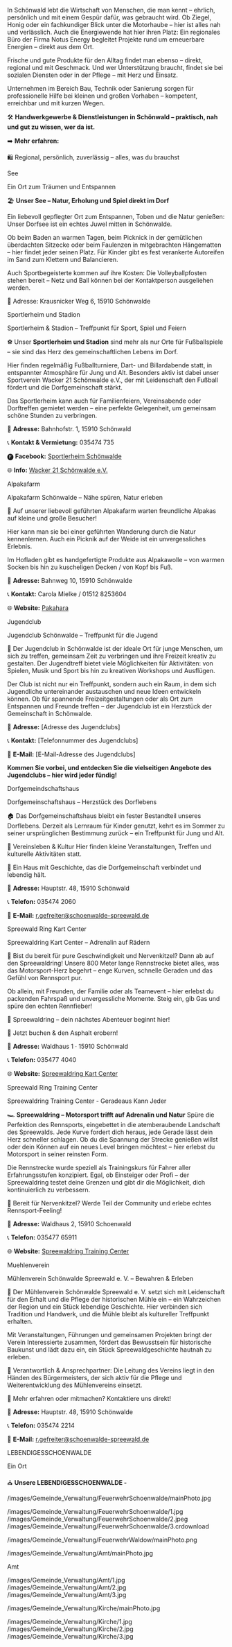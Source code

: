 <!-- INTRO_TEXT_START -->

In Schönwald lebt die Wirtschaft von Menschen, die man kennt – ehrlich, persönlich und mit einem Gespür dafür, was gebraucht wird. Ob Ziegel, Honig oder ein fachkundiger Blick unter die Motorhaube – hier ist alles nah und verlässlich.
Auch die Energiewende hat hier ihren Platz: Ein regionales Büro der Firma Notus Energy begleitet Projekte rund um erneuerbare Energien – direkt aus dem Ort.

Frische und gute Produkte für den Alltag findet man ebenso – direkt, regional und mit Geschmack. Und wer Unterstützung braucht, findet sie bei sozialen Diensten oder in der Pflege – mit Herz und Einsatz.

Unternehmen im Bereich Bau, Technik oder Sanierung sorgen für professionelle Hilfe bei kleinen und großen Vorhaben – kompetent, erreichbar und mit kurzen Wegen.

🛠️ **Handwerkgewerbe & Dienstleistungen in Schönwald – praktisch, nah und gut zu wissen, wer da ist.**

➡️ **Mehr erfahren:**

<!-- INTRO_TEXT_END -->

<!-- SEPARATE_TEXT_START -->
🛍️ Regional, persönlich, zuverlässig – alles, was du brauchst
<!-- SEPARATE_TEXT_END -->
<!-- SEE_NAME_START -->
See
<!-- SEE_NAME_END -->
<!-- SEE_SLOGAN_START -->

Ein Ort zum Träumen und Entspannen

<!-- SEE_SLOGAN_END -->
<!-- SEE_TEXT_START -->

🏖️ **Unser See – Natur, Erholung und Spiel direkt im Dorf**

Ein liebevoll gepflegter Ort zum Entspannen, Toben und die Natur genießen: Unser Dorfsee ist ein echtes Juwel mitten in Schönwalde.

Ob beim Baden an warmen Tagen, beim Picknick in der gemütlichen überdachten Sitzecke oder beim Faulenzen in mitgebrachten Hängematten – hier findet jeder seinen Platz.
Für Kinder gibt es fest verankerte Autoreifen im Sand zum Klettern und Balancieren.

Auch Sportbegeisterte kommen auf ihre Kosten: Die Volleyballpfosten stehen bereit – Netz und Ball können bei der Kontaktperson ausgeliehen werden.

📍 Adresse: Krausnicker Weg 6, 15910 Schönwalde

<!-- SEE_TEXT_END -->

<!-- SPORTHEIM_NAME_START -->
Sportlerheim und Stadion
<!-- SPORTHEIM_NAME_END -->
<!-- SPORTHEIM_SLOGAN_START -->

Sportlerheim & Stadion – Treffpunkt für Sport, Spiel und Feiern

<!-- SPORTHEIM_SLOGAN_END -->
<!-- SPORTHEIM_TEXT_START -->

⚽ Unser **Sportlerheim und Stadion** sind mehr als nur Orte für Fußballspiele – sie sind das Herz des gemeinschaftlichen Lebens im Dorf.

Hier finden regelmäßig Fußballturniere, Dart- und Billardabende statt, in entspannter Atmosphäre für Jung und Alt. Besonders aktiv ist dabei unser Sportverein Wacker 21 Schönwalde e.V., der mit Leidenschaft den Fußball fördert und die Dorfgemeinschaft stärkt.

Das Sportlerheim kann auch für Familienfeiern, Vereinsabende oder Dorftreffen gemietet werden – eine perfekte Gelegenheit, um gemeinsam schöne Stunden zu verbringen.

📍 **Adresse:** Bahnhofstr. 1, 15910 Schönwald

📞 **Kontakt & Vermietung:** 035474 735

🅕 **Facebook:** [Sportlerheim Schönwalde](https://www.facebook.com/people/Sportlerheim-Sch%C3%B6nwalde/100049660796368/)

🌐 **Info:** [Wacker 21 Schönwalde e.V.](https://wacker-schoenwalde.de/)

<!-- SPORTHEIM_TEXT_END -->

<!-- ALPAKAFARM_NAME_START -->

Alpakafarm

<!-- ALPAKAFARM_NAME_END -->
<!-- ALPAKAFARM_SLOGAN_START -->

Alpakafarm Schönwalde – Nähe spüren, Natur erleben

<!-- ALPAKAFARM_SLOGAN_END -->
<!-- ALPAKAFARM_TEXT_START -->

🦙 Auf unserer liebevoll geführten Alpakafarm warten freundliche Alpakas auf kleine und große Besucher!

Hier kann man sie bei einer geführten Wanderung durch die Natur kennenlernen. Auch ein Picknik auf der Weide ist ein unvergessliches Erlebnis.

Im Hofladen gibt es handgefertigte Produkte aus Alpakawolle – von warmen Socken bis hin zu kuscheligen Decken / von Kopf bis Fuß.

📍 **Adresse:** Bahnweg 10, 15910 Schönwalde

📞 **Kontakt:** Carola Mielke / 01512 8253604

🌐 **Website:** [Pakahara](https://www.pakahara.de/)

<!-- ALPAKAFARM_TEXT_END -->

<!-- JUGENDCLUB_NAME_START -->

Jugendclub

<!-- JUGENDCLUB_NAME_END -->
<!-- JUGENDCLUB_SLOGAN_START -->

Jugendclub Schönwalde – Treffpunkt für die Jugend

<!-- JUGENDCLUB_SLOGAN_END -->
<!-- JUGENDCLUB_TEXT_START -->

🌳 Der Jugendclub in Schönwalde ist der ideale Ort für junge Menschen, um sich zu treffen, gemeinsam Zeit zu verbringen und ihre Freizeit kreativ zu gestalten. Der Jugendtreff bietet viele Möglichkeiten für Aktivitäten: von Spielen, Musik und Sport bis hin zu kreativen Workshops und Ausflügen.

Der Club ist nicht nur ein Treffpunkt, sondern auch ein Raum, in dem sich Jugendliche untereinander austauschen und neue Ideen entwickeln können. Ob für spannende Freizeitgestaltungen oder als Ort zum Entspannen und Freunde treffen – der Jugendclub ist ein Herzstück der Gemeinschaft in Schönwalde.

📍 **Adresse:** [Adresse des Jugendclubs]

📞 **Kontakt:** [Telefonnummer des Jugendclubs]

📧 **E-Mail:** [E-Mail-Adresse des Jugendclubs]

**Kommen Sie vorbei, und entdecken Sie die vielseitigen Angebote des Jugendclubs – hier wird jeder fündig!**

<!-- JUGENDCLUB_TEXT_END -->

 <!-- DORFGEMEINSCHAFTSHAUS_NAME_START -->

Dorfgemeindschaftshaus

 <!-- DORFGEMEINSCHAFTSHAUS_NAME_END -->
 <!-- DORFGEMEINSCHAFTSHAUS_SLOGAN_START -->

Dorfgemeinschaftshaus – Herzstück des Dorflebens

 <!-- DORFGEMEINSCHAFTSHAUS_SLOGAN_END -->
 <!-- DORFGEMEINSCHAFTSHAUS_TEXT_START -->

🏠 Das Dorfgemeinschaftshaus bleibt ein fester Bestandteil unseres Dorflebens. Derzeit als Lernraum für Kinder genutzt, kehrt es im Sommer zu seiner ursprünglichen Bestimmung zurück – ein Treffpunkt für Jung und Alt.

🤝 Vereinsleben & Kultur Hier finden kleine Veranstaltungen, Treffen und kulturelle Aktivitäten statt.

📌 Ein Haus mit Geschichte, das die Dorfgemeinschaft verbindet und lebendig hält.

📍 **Adresse:** Hauptstr. 48, 15910 Schönwald

📞 **Telefon:** 035474 2060

📧 **E-Mail:** r.gefreiter@schoenwalde-spreewald.de

 <!-- DORFGEMEINSCHAFTSHAUS_TEXT_END -->

 <!-- SPREEWALDRINGKARTCENTER_NAME_START -->

Spreewald Ring Kart Center

 <!-- SPREEWALDRINGKARTCENTER_NAME_END -->
 <!-- SPREEWALDRINGKARTCENTER_SLOGAN_START -->

Spreewaldring Kart Center – Adrenalin auf Rädern

 <!-- SPREEWALDRINGKARTCENTER_SLOGAN_END -->
 <!-- SPREEWALDRINGKARTCENTER_TEXT_START -->

🏁 Bist du bereit für pure Geschwindigkeit und Nervenkitzel? Dann ab auf den Spreewaldring! Unsere 800 Meter lange Rennstrecke bietet alles, was das Motorsport-Herz begehrt – enge Kurven, schnelle Geraden und das Gefühl von Rennsport pur.

Ob allein, mit Freunden, der Familie oder als Teamevent – hier erlebst du packenden Fahrspaß und unvergessliche Momente. Steig ein, gib Gas und spüre den echten Rennfieber!

🚀 Spreewaldring – dein nächstes Abenteuer beginnt hier!

🛑 Jetzt buchen & den Asphalt erobern!

📍 **Adresse:** Waldhaus 1 · 15910 Schönwald

📞 **Telefon:** 035477 4040

🌐 **Website:** [Spreewaldring Kart Center](https://kart-center.de/)

 <!-- SPREEWALDRINGKARTCENTER_TEXT_END -->

 <!-- RINGTRAININGCENTER_NAME_START -->
Spreewald Ring Training Center
 <!-- RINGTRAININGCENTER_NAME_END -->
 <!-- RINGTRAININGCENTER_SLOGAN_START -->

Spreewaldring Training Center - Geradeaus Kann Jeder

 <!-- RINGTRAININGCENTER_SLOGAN_END -->
 <!-- RINGTRAININGCENTER_TEXT_START -->

🏎️ **Spreewaldring – Motorsport trifft auf Adrenalin und Natur**
Spüre die Perfektion des Rennsports, eingebettet in die atemberaubende Landschaft des Spreewalds. Jede Kurve fordert dich heraus, jede Gerade lässt dein Herz schneller schlagen. Ob du die Spannung der Strecke genießen willst oder dein Können auf ein neues Level bringen möchtest – hier erlebst du Motorsport in seiner reinsten Form.

Die Rennstrecke wurde speziell als Trainingskurs für Fahrer aller Erfahrungsstufen konzipiert. Egal, ob Einsteiger oder Profi – der Spreewaldring testet deine Grenzen und gibt dir die Möglichkeit, dich kontinuierlich zu verbessern.

🚀 Bereit für Nervenkitzel? Werde Teil der Community und erlebe echtes Rennsport-Feeling!

📍 **Adresse:** Waldhaus 2, 15910 Schoenwald

📞 **Telefon:** 035477 65911

🌐 **Website:** [Spreewaldring Training Center](https://spreewaldring.de/)

 <!-- RINGTRAININGCENTER_TEXT_END -->

 <!-- MUEHLENVEREIN_NAME_START -->

Muehlenverein

 <!-- MUEHLENVEREIN_NAME_END -->
 <!-- MUEHLENVEREIN_SLOGAN_START -->
Mühlenverein Schönwalde Spreewald e. V. – Bewahren & Erleben
 <!-- MUEHLENVEREIN_SLOGAN_END -->
 <!-- MUEHLENVEREIN_TEXT_START -->

🌾 Der Mühlenverein Schönwalde Spreewald e. V. setzt sich mit Leidenschaft für den Erhalt und die Pflege der historischen Mühle ein – ein Wahrzeichen der Region und ein Stück lebendige Geschichte. Hier verbinden sich Tradition und Handwerk, und die Mühle bleibt als kultureller Treffpunkt erhalten.

Mit Veranstaltungen, Führungen und gemeinsamen Projekten bringt der Verein Interessierte zusammen, fördert das Bewusstsein für historische Baukunst und lädt dazu ein, ein Stück Spreewaldgeschichte hautnah zu erleben.

📌 Verantwortlich & Ansprechpartner: Die Leitung des Vereins liegt in den Händen des Bürgermeisters, der sich aktiv für die Pflege und Weiterentwicklung des Mühlenvereins einsetzt.

🚀 Mehr erfahren oder mitmachen? Kontaktiere uns direkt!

📍 **Adresse:** Hauptstr. 48, 15910 Schönwalde

📞 **Telefon:** 035474 2214

📧 **E-Mail:** r.gefreiter@schoenwalde-spreewald.de

 <!-- MUEHLENVEREIN_TEXT_END -->

<!-- LEBENDIGESSCHOENWALDE_NAME_START -->

LEBENDIGESSCHOENWALDE

<!-- LEBENDIGESSCHOENWALDE_NAME_END -->
<!-- LEBENDIGESSCHOENWALDE_SLOGAN_START -->

Ein Ort

<!-- LEBENDIGESSCHOENWALDE_SLOGAN_END -->
<!-- LEBENDIGESSCHOENWALDE_TEXT_START -->

⛪ **Unsere LEBENDIGESSCHOENWALDE -**

<!-- LEBENDIGESSCHOENWALDE_TEXT_END -->





<!-- FEUERWEHRSCHOENWALDE_PHOTO_START -->
/images/Gemeinde_Verwaltung/FeuerwehrSchoenwalde/mainPhoto.jpg
<!-- FEUERWEHRSCHOENWALDE_PHOTO_END -->

<!-- FEUERWEHRSCHOENWALDE_IMAGES_START -->
/images/Gemeinde_Verwaltung/FeuerwehrSchoenwalde/1.jpg
/images/Gemeinde_Verwaltung/FeuerwehrSchoenwalde/2.jpeg
/images/Gemeinde_Verwaltung/FeuerwehrSchoenwalde/3.crdownload
<!-- FEUERWEHRSCHOENWALDE_IMAGES_END -->

<!-- FEUERWEHRWALDOW_PHOTO_START -->
/images/Gemeinde_Verwaltung/FeuerwehrWaldow/mainPhoto.png
<!-- FEUERWEHRWALDOW_PHOTO_END -->

<!-- AMTUNTERSPREEWALD_PHOTO_START -->
/images/Gemeinde_Verwaltung/Amt/mainPhoto.jpg
<!-- AMTUNTERSPREEWALD_PHOTO_END -->
Amt
<!-- AMTUNTERSPREEWALD_IMAGES_START -->
/images/Gemeinde_Verwaltung/Amt/1.jpg
/images/Gemeinde_Verwaltung/Amt/2.jpg
/images/Gemeinde_Verwaltung/Amt/3.jpg
<!-- AMTUNTERSPREEWALD_IMAGES_END -->

<!-- KIRCHE_PHOTO_START -->
/images/Gemeinde_Verwaltung/Kirche/mainPhoto.jpg
<!-- KIRCHE_PHOTO_END -->

<!-- KIRCHE_IMAGES_START -->
/images/Gemeinde_Verwaltung/Kirche/1.jpg
/images/Gemeinde_Verwaltung/Kirche/2.jpg
/images/Gemeinde_Verwaltung/Kirche/3.jpg
<!-- KIRCHE_IMAGES_END -->

